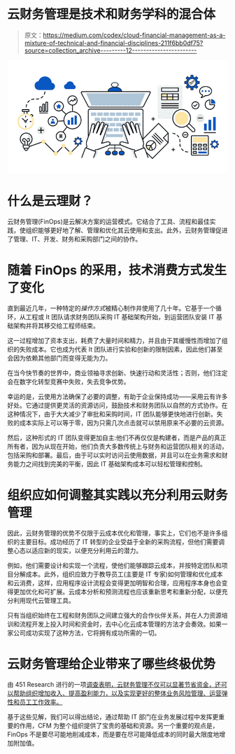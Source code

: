 # 云财务管理是技术和财务学科的混合体

> 原文：<https://medium.com/codex/cloud-financial-management-as-a-mixture-of-technical-and-financial-disciplines-211f6bb0df75?source=collection_archive---------12----------------------->

![](img/f208176fc8c6042e0e99fe62aa1bc4af.png)

# 什么是云理财？

云财务管理(FinOps)是云解决方案的运营模式。它结合了工具、流程和最佳实践，使组织能够更好地了解、管理和优化其云使用和支出。此外，云财务管理促进了管理、IT、开发、财务和采购部门之间的协作。

# 随着 FinOps 的采用，技术消费方式发生了变化

直到最近几年，一种特定的*操作方式*被精心制作并使用了几十年。它基于一个循环，从工程或 It 团队请求财务团队采购 IT 基础架构开始，到运营团队安装 IT 基础架构并将其移交给工程师结束。

这一过程增加了资本支出，耗费了大量时间和精力，并且由于其缓慢性而增加了组织的失败成本。它也成为代表 It 团队进行实验和创新的限制因素，因此他们甚至会因为依赖其他部门而变得无能为力。

在当今快节奏的世界中，商业领袖寻求创新、快速行动和灵活性；否则，他们注定会在数字化转型竞赛中失败，失去竞争优势。

幸运的是，云使用方法确保了必要的调整，有助于企业保持成功——采用云有许多好处。它通过提供更灵活的资源访问，鼓励技术和财务团队以自然的方式协作。在这种情况下，由于大大减少了审批和采购时间，IT 团队能够更快地进行创新。失败的成本实际上可以等于零，因为只需几次点击就可以禁用原来不必要的云资源。

然后，这种形式的 IT 团队变得更加自主:他们不再仅仅是构建者，而是产品的真正所有者，因为从现在开始，他们负责大多数传统上与财务和运营团队相关的活动，包括采购和部署。最后，由于可以实时访问云使用数据，并且可以在业务需求和财务能力之间找到完美的平衡，因此 IT 基础架构成本可以轻松管理和控制。

# 组织应如何调整其实践以充分利用云财务管理

因此，云财务管理的优势不仅限于云成本优化和管理，事实上，它们也不是许多组织的主要目标。成功经历了 IT 转型的企业受益于全新的采购流程，但他们需要调整心态以适应新的现实，以便充分利用云的潜力。

例如，他们需要设计和实现一个流程，使他们能够跟踪云成本，并按特定团队和项目分解成本。此外，组织应致力于教导员工(主要是 IT 专家)如何管理和优化成本和云消费，这样，应用程序设计流程会变得更加明智和合理，应用程序本身也会变得更加优化和可扩展。云成本分析和预测流程也应该重新思考和重新分配，以便充分利用现代云管理工具。

只有当组织始终在工程和财务团队之间建立强大的合作伙伴关系，并在人力资源培训和流程开发上投入时间和资金时，去中心化云成本管理的方法才会奏效。如果一家公司成功实现了这种方法，它将拥有成功所需的一切。

# 云财务管理给企业带来了哪些终极优势

由 451 Research 进行的一项[调查表明，云财务管理不仅可以显著节省资金，还可以帮助组织增加收入、提高盈利能力，以及实现更好的整体业务风险管理、运营弹性和员工工作效率。](https://aws.amazon.com/executive-insights/analysts/451-research-aws-cloud-financial-management/)

基于这些见解，我们可以得出结论，通过帮助 IT 部门在业务发展过程中发挥更重要的作用，CFM 为整个组织提供了宝贵的基础和资源。另一个重要的观点是，FinOps 不是要尽可能地削减成本，而是要在尽可能降低成本的同时最大限度地增加附加值。